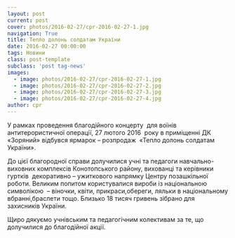 ```yaml
---
layout: post
current: post
cover: photos/2016-02-27/cpr-2016-02-27-1.jpg
navigation: True
title: Тепло долонь солдатам України
date: 2016-02-27 00:00:00
tags: Новини
class: post-template
subclass: 'post tag-news'
images:
  - image: photos/2016-02-27/cpr-2016-02-27-1.jpg
  - image: photos/2016-02-27/cpr-2016-02-27-2.jpg
  - image: photos/2016-02-27/cpr-2016-02-27-3.jpg
  - image: photos/2016-02-27/cpr-2016-02-27-4.jpg
author: cpr
---
```


У рамках проведення благодійного концерту  для воїнів антитерористичної операції, 27 лютого 2016  року в приміщенні ДК «Зоряний» відбувся ярмарок – розпродаж  «Тепло долонь солдатам України».

До цієї благородної справи долучилися учні та педагоги навчально-виховних комплексів Конотопського району, вихованці та керівники гуртків  декоративно – ужиткового напрямку Центру позашкільної роботи. Великим попитом користувалися вироби із національною символікою  &#8211; віночки, квіти, прикраси,обереги, ляльки в національному вбранні,браслети тощо. Близько 18 тисяч гривень зібрано для захисників України.

Щиро дякуємо учнівським та педагогічним колективам за те, що долучилися до благодійної акції.